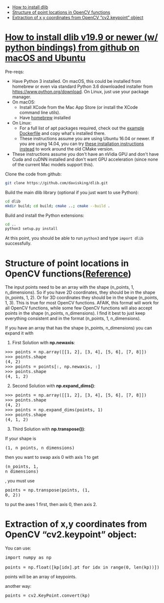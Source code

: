 * [How to install dlib](#dlib)
* [Structure of point locations in OpenCV functions](#structure_points_cv)
* [Extraction of x,y coordinates from OpenCV “cv2.keypoint” object](#extraction_points_from_keypoints)

# <a name="dlib"/>[How to install dlib v19.9 or newer (w/ python bindings) from github on macOS and Ubuntu](https://gist.github.com/ageitgey/629d75c1baac34dfa5ca2a1928a7aeaf)

Pre-reqs:
- Have Python 3 installed. On macOS, this could be installed from homebrew or even via standard 
  Python 3.6 downloaded installer from https://www.python.org/download. On Linux, just use your
  package manager.
- On macOS:
  - Install XCode from the Mac App Store (or install the XCode command line utils).
  - Have [homebrew](https://brew.sh/) installed
- On Linux:
  - For a full list of apt packages required, check out the [example Dockerfile](https://github.com/ageitgey/face_recognition/blob/master/Dockerfile#L6-L34) and copy what's installed there.
  - These instructions assume you are using Ubuntu 16.04 or newer. If you are using 14.04, you can try [these installation instructions instead](https://github.com/ageitgey/face_recognition/issues/120) to work around the old CMake version.
- These instructions assume you don't have an nVidia GPU and don't have Cuda and cuDNN installed and don't want
  GPU acceleration (since none of the current Mac models support this).

Clone the code from github:

```bash
git clone https://github.com/davisking/dlib.git
```

Build the main dlib library (optional if you just want to use Python):

```bash
cd dlib
mkdir build; cd build; cmake ..; cmake --build .
```

Build and install the Python extensions:

```bash
cd ..
python3 setup.py install
```

At this point, you should be able to run `python3` and type `import dlib` successfully.

# <a name='structure_points_cv'/> Structure of point locations in OpenCV functions([Reference](https://stackoverflow.com/questions/47402445/need-help-in-understanding-error-for-cv2-undistortpoints/47403282#47403282))

The input points need to be an array with the shape (n_points, 1, n_dimensions). So if you have 2D coordinates, they should be in the shape (n_points, 1, 2). Or for 3D coordinates they should be in the shape (n_points, 1, 3). This is true for most OpenCV functions. AFAIK, this format will work for all OpenCV functions, while some few OpenCV functions will also accept points in the shape (n_points, n_dimensions). I find it best to just keep everything consistent and in the format (n_points, 1, n_dimensions).



If you have an array that has the shape (n_points, n_dimensions) you can expand it with 

1. First Solution with **np.newaxis**:

<pre>
>>> points = np.array([[1, 2], [3, 4], [5, 6], [7, 8]])
>>> points.shape
(4, 2)
>>> points = points[:, np.newaxis, :]
>>> points.shape
(4, 1, 2)
</pre>

2. Second Solution with **np.expand_dims()**:

<pre>
>>> points = np.array([[1, 2], [3, 4], [5, 6], [7, 8]])
>>> points.shape
(4, 2)
>>> points = np.expand_dims(points, 1)
>>> points.shape
(4, 1, 2)
</pre>

3. Third Solution with **np.transpose())**:

If your shape is <pre>(1, n_points, n_dimensions)</pre> then you want to swap axis 0 with axis 1 to get <pre>(n_points, 1, n_dimensions)</pre>, 
you must use  <pre>points = np.transpose(points, (1, 0, 2))</pre> 
to put the axes 1 first, then axis 0, then axis 2.

# <a name="extraction_points_from_keypoints"/> Extraction of x,y coordinates from OpenCV “cv2.keypoint” object:

You can use:
<pre>
import numpy as np

points = np.float([kp[idx].pt for idx in range(0, len(kp))]).reshape(-1, 1, 2)
</pre>
points will be an array of keypoints.

another way:
<pre>
points = cv2.KeyPoint.convert(kp)
</pre>
